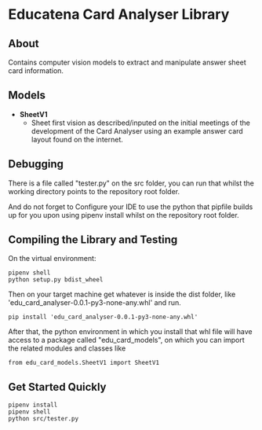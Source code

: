 # Educatena Card Analyser Library

## About
Contains computer vision models to extract and manipulate answer sheet card information.

## Models

* **SheetV1**
    * Sheet first vision as described/inputed on the initial meetings of the development of the Card Analyser using an example answer card layout found on the internet.

## Debugging
There is a file called "tester.py" on the src folder, you can run that whilst the working directory points to the repository root folder.

And do not forget to Configure your IDE to use the python that pipfile builds up for you upon using pipenv install whilst on the repository root folder.

## Compiling the Library and Testing
On the virtual environment:

    pipenv shell
    python setup.py bdist_wheel

Then on your target machine get whatever is inside the dist folder, like 'edu_card_analyser-0.0.1-py3-none-any.whl' and run.

    pip install 'edu_card_analyser-0.0.1-py3-none-any.whl'

After that, the python environment in which you install that whl file will have access to a package called "edu_card_models", on which you can import the related modules and classes like

    from edu_card_models.SheetV1 import SheetV1

## Get Started Quickly
    pipenv install
    pipenv shell
    python src/tester.py